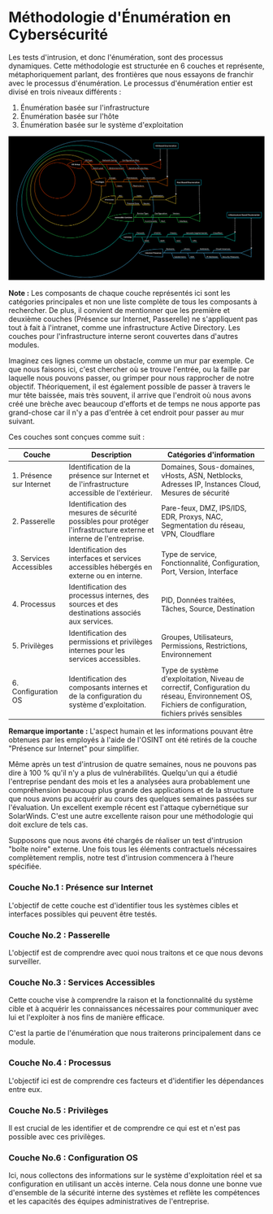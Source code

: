 # Méthodologie d'Énumération en Cybersécurité


Les tests d'intrusion, et donc l'énumération, sont des processus dynamiques. Cette méthodologie est structurée en 6 couches et représente, métaphoriquement parlant, des frontières que nous essayons de franchir avec le processus d'énumération. Le processus d'énumération entier est divisé en trois niveaux différents :

1. Énumération basée sur l'infrastructure
2. Énumération basée sur l'hôte
3. Énumération basée sur le système d'exploitation

![Image](./enum-method3.png)

**Note :** Les composants de chaque couche représentés ici sont les catégories principales et non une liste complète de tous les composants à rechercher. De plus, il convient de mentionner que les première et deuxième couches (Présence sur Internet, Passerelle) ne s'appliquent pas tout à fait à l'intranet, comme une infrastructure Active Directory. Les couches pour l'infrastructure interne seront couvertes dans d'autres modules.

Imaginez ces lignes comme un obstacle, comme un mur par exemple. Ce que nous faisons ici, c'est chercher où se trouve l'entrée, ou la faille par laquelle nous pouvons passer, ou grimper pour nous rapprocher de notre objectif. Théoriquement, il est également possible de passer à travers le mur tête baissée, mais très souvent, il arrive que l'endroit où nous avons créé une brèche avec beaucoup d'efforts et de temps ne nous apporte pas grand-chose car il n'y a pas d'entrée à cet endroit pour passer au mur suivant.

Ces couches sont conçues comme suit :

| Couche                 | Description                                                        | Catégories d'information                                 |
|------------------------|--------------------------------------------------------------------|---------------------------------------------------------|
| 1. Présence sur Internet | Identification de la présence sur Internet et de l'infrastructure accessible de l'extérieur. | Domaines, Sous-domaines, vHosts, ASN, Netblocks, Adresses IP, Instances Cloud, Mesures de sécurité |
| 2. Passerelle          | Identification des mesures de sécurité possibles pour protéger l'infrastructure externe et interne de l'entreprise. | Pare-feux, DMZ, IPS/IDS, EDR, Proxys, NAC, Segmentation du réseau, VPN, Cloudflare |
| 3. Services Accessibles | Identification des interfaces et services accessibles hébergés en externe ou en interne. | Type de service, Fonctionnalité, Configuration, Port, Version, Interface |
| 4. Processus           | Identification des processus internes, des sources et des destinations associés aux services. | PID, Données traitées, Tâches, Source, Destination |
| 5. Privilèges          | Identification des permissions et privilèges internes pour les services accessibles. | Groupes, Utilisateurs, Permissions, Restrictions, Environnement |
| 6. Configuration OS    | Identification des composants internes et de la configuration du système d'exploitation. | Type de système d'exploitation, Niveau de correctif, Configuration du réseau, Environnement OS, Fichiers de configuration, fichiers privés sensibles |

**Remarque importante :** L'aspect humain et les informations pouvant être obtenues par les employés à l'aide de l'OSINT ont été retirés de la couche "Présence sur Internet" pour simplifier.



 Même après un test d'intrusion de quatre semaines, nous ne pouvons pas dire à 100 % qu'il n'y a plus de vulnérabilités. Quelqu'un qui a étudié l'entreprise pendant des mois et les a analysées aura probablement une compréhension beaucoup plus grande des applications et de la structure que nous avons pu acquérir au cours des quelques semaines passées sur l'évaluation. Un excellent exemple récent est l'attaque cybernétique sur SolarWinds. C'est une autre excellente raison pour une méthodologie qui doit exclure de tels cas.

Supposons que nous avons été chargés de réaliser un test d'intrusion "boîte noire" externe. Une fois tous les éléments contractuels nécessaires complètement remplis, notre test d'intrusion commencera à l'heure spécifiée.

### Couche No.1 : Présence sur Internet

L'objectif de cette couche est d'identifier tous les systèmes cibles et interfaces possibles qui peuvent être testés.

### Couche No.2 : Passerelle

L'objectif est de comprendre avec quoi nous traitons et ce que nous devons surveiller.

### Couche No.3 : Services Accessibles

Cette couche vise à comprendre la raison et la fonctionnalité du système cible et à acquérir les connaissances nécessaires pour communiquer avec lui et l'exploiter à nos fins de manière efficace.

C'est la partie de l'énumération que nous traiterons principalement dans ce module.

### Couche No.4 : Processus

L'objectif ici est de comprendre ces facteurs et d'identifier les dépendances entre eux.

### Couche No.5 : Privilèges

Il est crucial de les identifier et de comprendre ce qui est et n'est pas possible avec ces privilèges.

### Couche No.6 : Configuration OS

Ici, nous collectons des informations sur le système d'exploitation réel et sa configuration en utilisant un accès interne. Cela nous donne une bonne vue d'ensemble de la sécurité interne des systèmes et reflète les compétences et les capacités des équipes administratives de l'entreprise.
